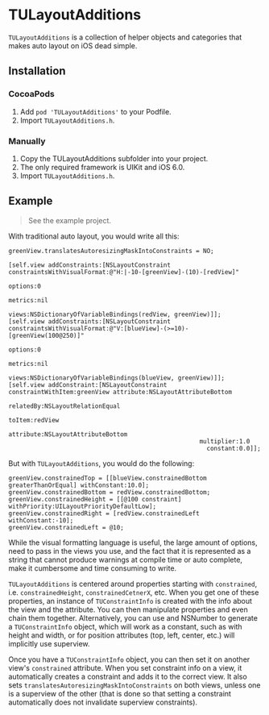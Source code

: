 # TULayoutAdditions

`TULayoutAdditions` is a collection of helper objects and categories that makes auto layout on iOS dead simple.

## Installation

### CocoaPods

1. Add `pod 'TULayoutAdditions'` to your Podfile.
2. Import `TULayoutAdditions.h`.

### Manually

1. Copy the TULayoutAdditions subfolder into your project.
2. The only required framework is UIKit and iOS 6.0.
3. Import `TULayoutAdditions.h`.

## Example

> See the example project.

With traditional auto layout, you would write all this:

    greenView.translatesAutoresizingMaskIntoConstraints = NO;
    
    [self.view addConstraints:[NSLayoutConstraint constraintsWithVisualFormat:@"H:|-10-[greenView]-(10)-[redView]"
                                                                      options:0
                                                                      metrics:nil
                                                                        views:NSDictionaryOfVariableBindings(redView, greenView)]];
    [self.view addConstraints:[NSLayoutConstraint constraintsWithVisualFormat:@"V:[blueView]-(>=10)-[greenView(100@250)]"
                                                                      options:0
                                                                      metrics:nil
                                                                        views:NSDictionaryOfVariableBindings(blueView, greenView)]];
    [self.view addConstraint:[NSLayoutConstraint constraintWithItem:greenView attribute:NSLayoutAttributeBottom
                                                          relatedBy:NSLayoutRelationEqual
                                                             toItem:redView
                                                          attribute:NSLayoutAttributeBottom
                                                         multiplier:1.0
                                                           constant:0.0]];

But with `TULayoutAdditions`, you would do the following:

    greenView.constrainedTop = [[blueView.constrainedBottom greaterThanOrEqual] withConstant:10.0];
    greenView.constrainedBottom = redView.constrainedBottom;
    greenView.constrainedHeight = [[@100 constraint] withPriority:UILayoutPriorityDefaultLow];
    greenView.constrainedRight = [redView.constrainedLeft withConstant:-10];
    greenView.constrainedLeft = @10;

While the visual formatting language is useful, the large amount of options, need to pass in the views you use, and the fact that it is represented as a string that cannot produce warnings at compile time or auto complete, make it cumbersome and time consuming to write.

`TULayoutAdditions` is centered around properties starting with `constrained`, i.e. `constrainedHeight`, `constrainedCetnerX`, etc. When you get one of these properties, an instance of `TUConstraintInfo` is created with the info about the view and the attribute. You can then manipulate properties and even chain them together. Alternatively, you can use and NSNumber to generate a `TUConstraintInfo` object, which will work as a constant, such as with height and width, or for position attributes (top, left, center, etc.) will implicitly use superview.

Once you have a `TUConstraintInfo` object, you can then set it on another view's `constrained` attribute. When you set constraint info on a view, it automatically creates a constraint and adds it to the correct view. It also sets `translatesAutoresizingMaskIntoConstraints` on both views, unless one is a superview of the other (that is done so that setting a constraint automatically does not invalidate superview constraints).